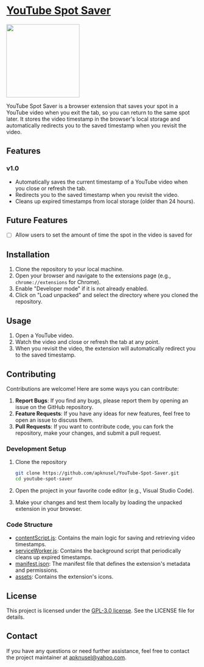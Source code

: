 # [YouTube Spot Saver](https://chromewebstore.google.com/detail/youtube-spot-saver/lodlknnffpkkekcpciclpnfghnhmmpmk)

<img width="192" height="192" src="https://lh3.googleusercontent.com/zp90OrfRiblGvEt_f9MfydNRVrOY-v-NyrAPjAyenQVN6366dkkA4cC5is2OAabCJw4bgRT7wEbNm9LPEightTe8xQ=s128-rw">

YouTube Spot Saver is a browser extension that saves your spot in a YouTube video when you exit the tab, so you can return to the same spot later. It stores the video timestamp in the browser's local storage and automatically redirects you to the saved timestamp when you revisit the video.

## Features
### v1.0
- Automatically saves the current timestamp of a YouTube video when you close or refresh the tab.
- Redirects you to the saved timestamp when you revisit the video.
- Cleans up expired timestamps from local storage (older than 24 hours).

## Future Features

- [ ] Allow users to set the amount of time the spot in the video is saved for

## Installation

1. Clone the repository to your local machine.
2. Open your browser and navigate to the extensions page (e.g., `chrome://extensions` for Chrome).
3. Enable "Developer mode" if it is not already enabled.
4. Click on "Load unpacked" and select the directory where you cloned the repository.

## Usage

1. Open a YouTube video.
2. Watch the video and close or refresh the tab at any point.
3. When you revisit the video, the extension will automatically redirect you to the saved timestamp.

## Contributing

Contributions are welcome! Here are some ways you can contribute:

1. **Report Bugs**: If you find any bugs, please report them by opening an issue on the GitHub repository.
2. **Feature Requests**: If you have any ideas for new features, feel free to open an issue to discuss them.
3. **Pull Requests**: If you want to contribute code, you can fork the repository, make your changes, and submit a pull request.

### Development Setup

1. Clone the repository
    ```bash
    git clone https://github.com/apknusel/YouTube-Spot-Saver.git
    cd youtube-spot-saver
    ```

2. Open the project in your favorite code editor (e.g., Visual Studio Code).

3. Make your changes and test them locally by loading the unpacked extension in your browser.

### Code Structure

- [contentScript.js](contentScript.js): Contains the main logic for saving and retrieving video timestamps.
- [serviceWorker.js](serviceWorker.js): Contains the background script that periodically cleans up expired timestamps.
- [manifest.json](manifest.json): The manifest file that defines the extension's metadata and permissions.
- [assets](assets): Contains the extension's icons.

## License

This project is licensed under the [GPL-3.0 license](LICENSE). See the LICENSE file for details.

## Contact

If you have any questions or need further assistance, feel free to contact the project maintainer at [apknusel@yahoo.com](mailto:apknusel@yahoo.com?subject=YouTube%20Spot%20Saver).
